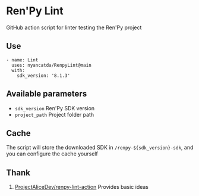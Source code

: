 # Ren'Py Lint
GitHub action script for linter testing the Ren'Py project

## Use
``` yarn
- name: Lint
  uses: nyancatda/RenpyLint@main
  with:
    sdk_version: '8.1.3'
```

## Available parameters
- `sdk_version` Ren'Py SDK version
- `project_path` Project folder path

## Cache
The script will store the downloaded SDK in `/renpy-${sdk_version}-sdk`, and you can configure the cache yourself

## Thank
1. [ProjectAliceDev/renpy-lint-action](https://github.com/ProjectAliceDev/renpy-lint-action) Provides basic ideas